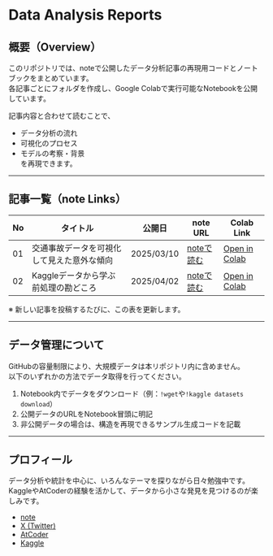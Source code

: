 # Data Analysis Reports

## 概要（Overview）
このリポジトリでは、noteで公開したデータ分析記事の再現用コードとノートブックをまとめています。  
各記事ごとにフォルダを作成し、Google Colabで実行可能なNotebookを公開しています。

記事内容と合わせて読むことで、
- データ分析の流れ  
- 可視化のプロセス  
- モデルの考察・背景  
を再現できます。

---

## 記事一覧（note Links）

| No | タイトル | 公開日 | note URL | Colab Link |
|----|-----------|---------|-----------|-------------|
| 01 | 交通事故データを可視化して見えた意外な傾向 | 2025/03/10 | [noteで読む](https://note.com/your_note_url) | [Open in Colab](https://colab.research.google.com/github/yourname/Data-Analysis-Reports/blob/main/article_01_topic_name/analysis.ipynb) |
| 02 | Kaggleデータから学ぶ前処理の勘どころ | 2025/04/02 | [noteで読む](https://note.com/your_note_url_2) | [Open in Colab](https://colab.research.google.com/github/yourname/Data-Analysis-Reports/blob/main/article_02_topic_name/analysis.ipynb) |

※ 新しい記事を投稿するたびに、この表を更新します。

---

## データ管理について
GitHubの容量制限により、大規模データは本リポジトリ内に含めません。  
以下のいずれかの方法でデータ取得を行ってください。

1. Notebook内でデータをダウンロード（例：`!wget`や`!kaggle datasets download`）  
2. 公開データのURLをNotebook冒頭に明記  
3. 非公開データの場合は、構造を再現できるサンプル生成コードを記載

---

## プロフィール
データ分析や統計を中心に、いろんなテーマを探りながら日々勉強中です。  
KaggleやAtCoderの経験を活かして、データから小さな発見を見つけるのが楽しみです。

- [note](https://note.com/your_note_profile)  
- [X (Twitter)](https://twitter.com/your_x_profile)  
- [AtCoder](https://atcoder.jp/users/your_atcoder_id)  
- [Kaggle](https://www.kaggle.com/your_kaggle_id)

